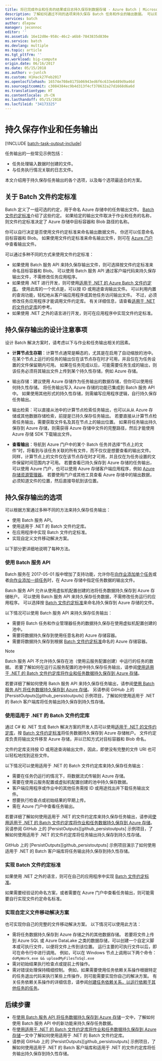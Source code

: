 ```yaml
---
title: 将已完成作业和任务的结果或日志持久保存到数据存储 - Azure Batch | Microsoft Docs
description: 了解如何通过不同的选项来持久保存 Batch 任务和作业的输出数据。 可以将数据持久保存到 Azure 存储或其他数据存储。
services: batch
author: dlepow
manager: jeconnoc
editor: ''
ms.assetid: 16e12d0e-958c-46c2-a6b8-7843835d830e
ms.service: batch
ms.devlang: multiple
ms.topic: article
ms.tgt_pltfrm: ''
ms.workload: big-compute
origin.date: 06/16/2017
ms.date: 05/15/2018
ms.author: v-junlch
ms.custom: H1Hack27Feb2017
ms.openlocfilehash: 16574e708e8175b06943ed6f6c633e6489d9a46d
ms.sourcegitcommit: c3084384ec9b4d313f4cf378632a27d1668d6a6d
ms.translationtype: HT
ms.contentlocale: zh-CN
ms.lasthandoff: 05/15/2018
ms.locfileid: "34173325"
---
```

# <a name="persist-job-and-task-output"></a>持久保存作业和任务输出

[!INCLUDE [batch-task-output-include](../../includes/batch-task-output-include.md)]

任务输出的一些常见示例包括：

- 任务处理输入数据时创建的文件。
- 与任务执行情况关联的日志文件。 

本文介绍用于持久保存任务输出的各个选项，以及每个选项最适合的方案。   

## <a name="about-the-batch-file-conventions-standard"></a>关于 Batch 文件约定标准

Batch 定义了一组可选的约定，用于命名 Azure 存储中的任务输出文件。 [Batch 文件约定标准](https://github.com/Azure/azure-sdk-for-net/tree/vs17Dev/src/SDKs/Batch/Support/FileConventions#conventions)介绍了这些约定。 如果给定的输出文件取决于作业和任务的名称，则文件约定标准决定了 Azure 存储中目标容器和 Blob 路径的名称。

你可以自行决定是否使用文件约定标准来命名输出数据文件。 你还可以任意命名目标容器和 Blob。 如果使用文件约定标准来命名输出文件，则可在 [Azure 门户][portal]中查看输出文件。

可以通过多种不同的方式来使用文件约定标准：

- 如果使用 Batch 服务 API 来持久保存输出文件，则可选择按文件约定标准来命名目标容器和 Blob。 可以使用 Batch 服务 API 通过客户端代码来持久保存输出文件，不需修改任务应用程序。
- 如果使用 .NET 进行开发，则可使用[适用于 .NET 的 Azure Batch 文件约定库][nuget_package]。 使用此库的一个优点是，可以按 ID 或用途查询输出文件。 可以利用内置的查询功能，轻松地从客户端应用程序或其他任务访问输出文件。 不过，必须修改任务应用程序才能调用文件约定库。 有关详细信息，请查看[适用于 .NET 的文件约定库](https://msdn.microsoft.com/library/microsoft.azure.batch.conventions.files.aspx)的参考。
- 如果使用 .NET 之外的语言进行开发，则可在应用程序中实现文件约定标准。

## <a name="design-considerations-for-persisting-output"></a>持久保存输出的设计注意事项 

设计 Batch 解决方案时，请考虑以下与作业和任务输出相关的因素。

- **计算节点生存期**：计算节点通常是瞬态的，尤其是在启用了自动缩放的池中。 在某个节点上运行的任务的输出仅在该节点存在时才可用，并且仅在为任务设置的文件保留期内可用。 如果在任务完成以后，可能需要任务生成的输出，则该任务必须将其输出文件上传到某个持久性存储，例如 Azure 存储。

- 输出存储：建议使用 Azure 存储作为任务输出的数据存储，但你可以使用任何持久性存储。 将任务输出写入 Azure 存储的功能已集成到 Batch 服务 API 中。 如果使用其他形式的持久性存储，则需编写应用程序逻辑，自行持久保存任务输出。   

- 输出检索：可以直接从池中的计算节点检索任务输出，也可以从从 Azure 存储或其他数据存储检索，前提是已持久保存任务输出。 若要直接从计算节点检索任务输出，需要获取文件名及其在节点上的输出位置。 如果将任务输出持久保存到 Azure 存储，则需获得 Azure 存储中文件的完整路径，然后才能使用 Azure 存储 SDK 下载输出文件。

- **查看输出**：导航到 Azure 门户中的某个 Batch 任务并选择“节点上的文件”时，将看到与该任务关联的所有文件，而不仅仅是想要查看的输出文件。 同样，计算节点上的文件仅在该节点存在时才可用，并且仅在为任务设置的文件保留时间范围内才可用。 若要查看已持久保存到 Azure 存储的任务输出，可以使用 Azure 门户，也可以使用 Azure 存储客户端应用程序，例如 [Azure 存储资源管理器][storage_explorer]。 若要使用门户或其他工具查看 Azure 存储中的输出数据，必须知道文件的位置，然后直接导航到该位置。

## <a name="options-for-persisting-output"></a>持久保存输出的选项

可以根据方案通过多种不同的方法来持久保存任务输出：

- 使用 Batch 服务 API。  
- 使用适用于 .NET 的 Batch 文件约定库。  
- 在应用程序中实现 Batch 文件约定标准。
- 实现自定义文件移动解决方案。

以下部分更详细地说明了每种方法。

### <a name="use-the-batch-service-api"></a>使用 Batch 服务 API

Batch 服务在 2017-05-01 版中增加了支持功能，允许你在[向作业添加单个任务](https://docs.microsoft.com/rest/api/batchservice/add-a-task-to-a-job)或者[向作业添加一组任务](https://docs.microsoft.com/rest/api/batchservice/add-a-collection-of-tasks-to-a-job)时，在 Azure 存储中指定任务数据的输出文件。

Batch 服务 API 允许从使用虚拟机配置创建的池将任务数据持久保存到 Azure 存储帐户。 可以使用 Batch 服务 API 来持久保存任务数据，不需修改任务运行的应用程序。 可以选择按 [Batch 文件约定标准](https://github.com/Azure/azure-sdk-for-net/tree/vs17Dev/src/SDKs/Batch/Support/FileConventions#conventions)来命名持久保存到 Azure 存储的文件。 

以下情况可以使用 Batch 服务 API 来持久保存任务输出：

- 需要将 Batch 任务和作业管理器任务的数据持久保存在使用虚拟机配置创建的池中。
- 需要将数据持久保存到使用任意名称的 Azure 存储容器。
- 需要将数据持久保存到根据 [Batch 文件约定标准](https://github.com/Azure/azure-sdk-for-net/tree/vs17Dev/src/SDKs/Batch/Support/FileConventions#conventions)命名的 Azure 存储容器。 

> [!NOTE]
> Batch 服务 API 不允许持久保存在池（使用云服务配置创建）中运行的任务的数据。 若要了解如何在运行云服务配置的池中持久保存任务输出，请参阅[使用适用于 .NET 的 Batch 文件约定库将作业和任务数据持久保存到 Azure 存储](batch-task-output-file-conventions.md)。
> 
> 

若要详细了解如何使用 Batch 服务 API 来持久保存任务输出，请参阅[使用 Batch 服务 API 将任务数据持久保存到 Azure 存储](batch-task-output-files.md)。 另请参阅 GitHub 上的 [PersistOutputs][github_persistoutputs] 示例项目，了解如何使用适用于 .NET 的 Batch 客户端库将任务输出持久保存到持久性存储。

### <a name="use-the-batch-file-conventions-library-for-net"></a>使用适用于 .NET 的 Batch 文件约定库

通过 C# 和 .NET 生成 Batch 解决方案的开发人员可以使用[适用于 .NET 的文件约定库][nuget_package]，按 [Batch 文件约定标准](https://github.com/Azure/azure-sdk-for-net/tree/vs17Dev/src/SDKs/Batch/Support/FileConventions#conventions)将任务数据持久保存到 Azure 存储帐户。 文件约定库负责将输出文件移至 Azure 存储，并以已知方式对目标容器和 Blob 命名。

文件约定库支持按 ID 或用途查询输出文件，因此，即使没有完整的文件 URI 也可以轻松地找到这些文件。 

以下情况可以使用适用于 .NET 的 Batch 文件约定库来持久保存任务输出：

- 需要在任务仍运行的情况下，将数据流式传输到 Azure 存储。
- 需要在使用云服务配置或虚拟机配置创建的池中持久保存数据。
- 客户端应用程序或作业中的其他任务需按 ID 或用途找出并下载任务输出文件。 
- 想要执行检查点或初始结果的早期上传。
- 需在 Azure 门户中查看任务输出。

若要详细了解如何使用适用于 .NET 的文件约定库来持久保存任务输出，请参阅[使用适用于 .NET 的 Batch 文件约定库将作业和任务数据持久保存到 Azure 存储](batch-task-output-file-conventions.md)。 另请参阅 GitHub 上的 [PersistOutputs][github_persistoutputs] 示例项目，了解如何使用适用于 .NET 的文件约定库将任务输出持久保存到持久性存储。

GitHub 上的 [PersistOutputs][github_persistoutputs] 示例项目演示了如何使用适用于 .NET 的 Batch 客户端库将任务输出持久保存到持久性存储。

### <a name="implement-the-batch-file-conventions-standard"></a>实现 Batch 文件约定标准

如果使用 .NET 之外的语言，则可在自己的应用程序中实现 [Batch 文件约定标准](https://github.com/Azure/azure-sdk-for-net/tree/vs17Dev/src/SDKs/Batch/Support/FileConventions#conventions)。 

如果需要经验证的命名方案，或者需要在 Azure 门户中查看任务输出，则可能需要自行实现文件约定命名标准。

### <a name="implement-a-custom-file-movement-solution"></a>实现自定义文件移动解决方案

也可实现你自己的完整的文件移动解决方案。 以下情况可以使用此方法：

- 需将任务数据持久保存到 Azure 存储之外的其他数据存储。 若要将文件上传到 Azure SQL 或 Azure DataLake 之类的数据存储，可以创建一个自定义脚本或可执行文件，以便将文件上传到该位置。 运行主要的可执行文件以后，即可在命令行中进行调用。 例如，可以在 Windows 节点上调用以下两个命令：`doMyWork.exe && uploadMyFilesToSql.exe`
- 需对初始结果执行检查点或提前上传操作。
- 需对错误处理保持精细控制。 例如，如果需要使用任务依赖关系操作根据特定的任务退出代码来执行某些上传操作，则可能需要实现你自己的解决方案。 有关任务依赖关系操作的详细信息，请参阅[创建任务依赖关系，以运行依赖于其他任务的任务](batch-task-dependencies.md)。 

## <a name="next-steps"></a>后续步骤

- 在[使用 Batch 服务 API 将任务数据持久保存到 Azure 存储](batch-task-output-files.md)一文中，了解如何使用 Batch 服务 API 中的新功能来持久保存任务数据。
- 在[使用适用于 .NET 的 Batch 文件约定库将作业和任务数据持久保存到 Azure 存储](batch-task-output-file-conventions.md)一文中了解如何使用适用于 .NET 的 Batch 文件约定库。
- 请参阅 GitHub 上的 [PersistOutputs][github_persistoutputs] 示例项目，了解如何使用适用于 .NET 的 Batch 客户端库和适用于 .NET 的文件约定库将任务输出持久保存到持久性存储。

[nuget_package]: https://www.nuget.org/packages/Microsoft.Azure.Batch.Conventions.Files
[portal]: https://portal.azure.cn
[storage_explorer]: http://storageexplorer.com/

<!-- Update_Description: update metedata properties -->